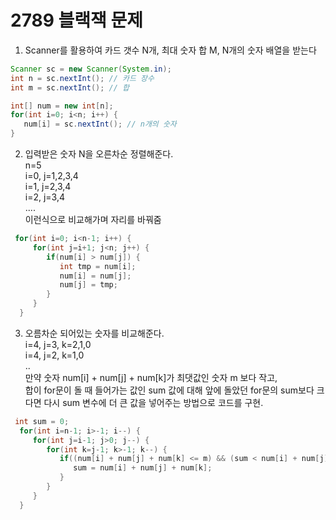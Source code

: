 # 2789 블랙잭 문제
1. Scanner를 활용하여 카드 갯수 N개, 최대 숫자 합 M, N개의 숫자 배열을 받는다  
```java
Scanner sc = new Scanner(System.in);
int n = sc.nextInt(); // 카드 장수
int m = sc.nextInt(); // 합

int[] num = new int[n];
for(int i=0; i<n; i++) {
   num[i] = sc.nextInt(); // n개의 숫자
}
```

2. 입력받은 숫자 N을 오른차순 정렬해준다.  
n=5  
i=0, j=1,2,3,4  
i=1, j=2,3,4  
i=2, j=3,4  
....  
이런식으로 비교해가며 자리를 바꿔줌  

``` java
 for(int i=0; i<n-1; i++) {
     for(int j=i+1; j<n; j++) {
        if(num[i] > num[j]) {
           int tmp = num[i];
           num[i] = num[j];
           num[j] = tmp;
        }
     }
  }
```

3. 오름차순 되어있는 숫자를 비교해준다.  
i=4, j=3, k=2,1,0  
i=4, j=2, k=1,0  
..  
만약 숫자 num[i] + num[j] + num[k]가 최댓값인 숫자 m 보다 작고,  
합이 for문이 돌 때 들어가는 값인 sum 값에 대해 앞에 돌았던 for문의 sum보다 크다면 다시 sum 변수에 더 큰 값을 넣어주는 방법으로 코드를 구현.

```java
 int sum = 0;
  for(int i=n-1; i>-1; i--) {
     for(int j=i-1; j>0; j--) {
        for(int k=j-1; k>-1; k--) {
           if((num[i] + num[j] + num[k] <= m) && (sum < num[i] + num[j] + num[k])) {
              sum = num[i] + num[j] + num[k];
           }
        }
     }
  }
```

